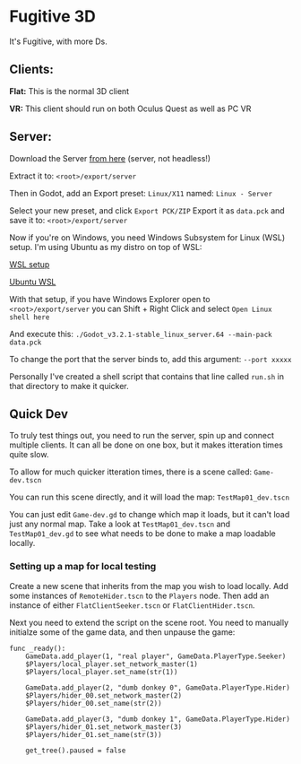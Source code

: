 # Fugitive 3D
It's Fugitive, with more Ds.

## Clients:
**Flat:** This is the normal 3D client

**VR:** This client should run on both Oculus Quest as well as PC VR

## Server:
Download the Server [from here](https://godotengine.org/download/server)
(server, not headless!)

Extract it to: `<root>/export/server` 

Then in Godot, add an Export preset:
`Linux/X11` named: `Linux - Server`

Select your new preset, and click `Export PCK/ZIP`
Export it as `data.pck` and save it to: `<root>/export/server`

Now if you're on Windows, you need Windows Subsystem for Linux (WSL) setup. I'm using Ubuntu as my distro on top of WSL:

[WSL setup](https://docs.microsoft.com/en-us/windows/wsl/install-win10)

[Ubuntu WSL](https://ubuntu.com/wsl)

With that setup, if you have Windows Explorer open to `<root>/export/server` you can Shift + Right Click and select `Open Linux shell here`

And execute this:
`./Godot_v3.2.1-stable_linux_server.64 --main-pack data.pck`

To change the port that the server binds to, add this argument: `--port xxxxx`

Personally I've created a shell script that contains that line called `run.sh` in that directory to make it quicker.

## Quick Dev
To truly test things out, you need to run the server, spin up and connect multiple clients. It can all be done on one box, but it makes itteration times quite slow.

To allow for much quicker itteration times, there is a scene called: `Game-dev.tscn`

You can run this scene directly, and it will load the map: `TestMap01_dev.tscn`

You can just edit `Game-dev.gd` to change which map it loads, but it can't load just any normal map. Take a look at `TestMap01_dev.tscn` and `TestMap01_dev.gd` to see what needs to be done to make a map loadable locally.

### Setting up a map for local testing
Create a new scene that inherits from the map you wish to load locally. Add some instances of `RemoteHider.tscn` to the `Players` node. Then add an instance of either `FlatClientSeeker.tscn` or `FlatClientHider.tscn`.

Next you need to extend the script on the scene root.
You need to manually initialze some of the game data, and then unpause the game:

```gdscript
func _ready():
	GameData.add_player(1, "real player", GameData.PlayerType.Seeker)
	$Players/local_player.set_network_master(1)
	$Players/local_player.set_name(str(1))
	
	GameData.add_player(2, "dumb donkey 0", GameData.PlayerType.Hider)
	$Players/hider_00.set_network_master(2)
	$Players/hider_00.set_name(str(2))
	
	GameData.add_player(3, "dumb donkey 1", GameData.PlayerType.Hider)
	$Players/hider_01.set_network_master(3)
	$Players/hider_01.set_name(str(3))
	
	get_tree().paused = false
```
